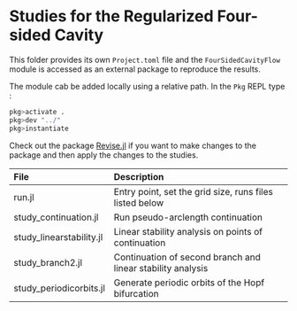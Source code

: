 # Studies for the Regularized Four-sided Cavity

This folder provides its own `Project.toml` file and the `FourSidedCavityFlow`
module is accessed as an external package to reproduce the results.

The module cab be added locally using a relative path. In the `Pkg` REPL type :
```julia
pkg>activate .
pkg>dev "../"
pkg>instantiate 
```

Check out the package [Revise.jl](https://github.com/timholy/Revise.jl.git) if
you want to make changes to the package and then apply the changes to the
studies.

| File                            | Description                                                 |
|:------------------------------- |:----------------------------------------------------------- |
| run.jl                          | Entry point, set the grid size, runs files listed below     |
| study_continuation.jl           | Run pseudo-arclength continuation                           |
| study_linearstability.jl        | Linear stability analysis on points of continuation         |
| study_branch2.jl                | Continuation of second branch and linear stability analysis |
| study_periodicorbits.jl         | Generate periodic orbits of the Hopf bifurcation            |
